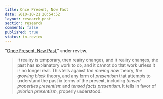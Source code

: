 ```yaml
---
title: Once Present, Now Past
date: 2010-10-21 20:54:52
layout: research-post
section: research
comments: false
published: true
status: in-review
---
```


"[Once Present, Now Past](/research/oncepresent.pdf)," under review.
<span class="Z3988" title="ctx_ver=Z39.88-2004&amp;rft_val_fmt=info%3Aofi%2Ffmt%3Akev%3Amtx%3Ajournal&amp;rfr_id=info%3Asid%2Focoins.info%3Agenerator&amp;rft.genre=article&amp;rft.atitle=Once+Present%2C+Now+Past&amp;rft.date=2010&amp;rft.aulast=Sanson&amp;rft.aufirst=David&amp;rft.au=David+Sanson&amp;rtf-id=http%3A//www.davidsanson.com/research/oncepresent.pdf"></span>

> If reality is temporary, then reality changes, and if reality
> changes, the past has explanatory work to do, and it cannot do that
> work unless it is no longer real. This tells against
> *the moving now* theory, *the growing block* theory, and any form
> of *presentism* that attempts to understand the past in terms of the
> present, including *tensed properties presentism* and
> *tensed facts presentism*. It tells in favor of
> *priorian presentism*, properly understood.